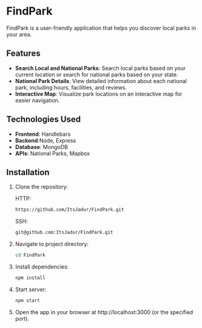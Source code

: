 # FindPark

FindPark is a user-friendly application that helps you discover local parks in your area. 

## Features

- **Search Local and National Parks**: Search local parks based on your current location or search for national parks based on your state.
- **National Park Details**: View detailed information about each national park, including hours, facilities, and reviews.
- **Interactive Map**: Visualize park locations on an interactive map for easier navigation.

## Technologies Used

- **Frontend**: Handlebars
- **Backend**:Node, Express
- **Database**: MongoDB
- **APIs**: National Parks, Mapbox

## Installation

1. Clone the repository:

     HTTP:
   ```bash
   https://github.com/ItsJadur/FindPark.git
   ```
   
    SSH:
    ```bash
    git@github.com:ItsJadur/FindPark.git
    ```

2. Navigate to project directory:
   ```bash
   cd FindPark
   ```

3. Install dependencies:
   ```bash
   npm install
   ```

4. Start server:
   ```bash
   npm start
   ```

5. Open the app in your browser at http://localhost:3000 (or the specified port).
